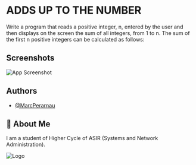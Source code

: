 
# ADDS UP TO THE NUMBER
Write a program that reads a positive integer, n, entered by the user and then displays on the screen the sum of all integers, from 1 to n. The sum of the first n positive integers can be calculated as follows:

## Screenshots

![App Screenshot](https://github.com/MarcPerarnau/MV/assets/151735878/9668549b-56b5-4506-8002-3d63583944cf)


## Authors

- [@MarcPerarnau](https://github.com/MarcPerarnau)


## 🚀 About Me
I am a student of Higher Cycle of ASIR (Systems and Network Administration).


![Logo](https://github.com/MarcPerarnau/MV/assets/151735878/dbd36d50-971f-4147-8b66-0c489954895e)

